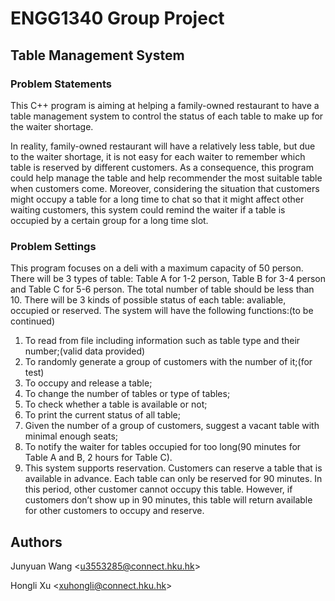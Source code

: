 # ENGG1340 Group Project
## Table Management System
### Problem Statements
This C++ program is aiming at helping a family-owned restaurant to have a table management system to control the status of each table to make up for the waiter shortage.

In reality, family-owned restaurant will have a relatively less table, but due to the waiter shortage, it is not easy for each waiter to remember which table is reserved by different customers. As a consequence, this program could help manage the table and help recommender the most suitable table when customers come. Moreover, considering the situation that customers might occupy a table for a long time to chat so that it might affect other waiting customers, this system could remind the waiter if a table is occupied by a certain group for a long time slot.

### Problem Settings
This program focuses on a deli with a maximum capacity of 50 person. There will be 3 types of table: Table A for 1-2 person, Table B for 3-4 person and Table C for 5-6 person. The total number of table should be less than 10. There will be 3 kinds of possible status of each table: avaliable, occupied or reserved. The system will have the following functions:(to be continued)
 1) To read from file including information such as table type and their number;(valid data provided)
 2) To randomly generate a group of customers with the number of it;(for test)
 3) To occupy and release a table; 
 4) To change the number of tables or type of tables;
 5) To check whether a table is available or not; 
 6) To print the current status of all table;
 7) Given the number of a group of customers, suggest a vacant table with minimal enough seats;
 8) To notify the waiter for tables occupied for too long(90 minutes for Table A and B, 2 hours for Table C).
 9) This system supports reservation. Customers can reserve a table that is available in advance. Each table can only  be reserved for 90 minutes. In this period, other customer cannot occupy this table. However, if customers don’t show up in 90 minutes, this table will return available for other customers to occupy and reserve.

## Authors
Junyuan Wang <<u3553285@connect.hku.hk>>

Hongli Xu <<xuhongli@connect.hku.hk>>
